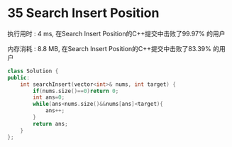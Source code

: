 # 35 Search Insert Position

执行用时 : 4 ms, 在Search Insert Position的C++提交中击败了99.97% 的用户

内存消耗 : 8.8 MB, 在Search Insert Position的C++提交中击败了83.39% 的用户

```c++
class Solution {
public:
    int searchInsert(vector<int>& nums, int target) {
        if(nums.size()==0)return 0;
        int ans=0;
        while(ans<nums.size()&&nums[ans]<target){
            ans++;
        }
        return ans;
    }
};
```

